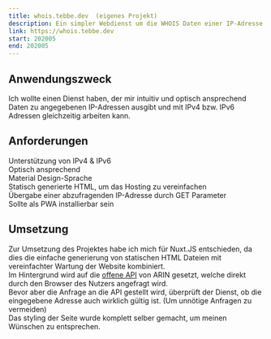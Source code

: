 ```yaml
---
title: whois.tebbe.dev  (eigenes Projekt)  
description: Ein simpler Webdienst um die WHOIS Daten einer IP-Adresse abzurufen
link: https://whois.tebbe.dev  
start: 202005  
end: 202005  
---
```


<Card>

## Anwendungszweck
Ich wollte einen Dienst haben, der mir intuitiv und optisch ansprechend Daten zu angegebenen IP-Adressen ausgibt und mit IPv4 bzw. IPv6 Adressen gleichzeitig arbeiten kann.  

</Card>

<Card>

## Anforderungen
Unterstützung von IPv4 & IPv6  
Optisch ansprechend  
Material Design-Sprache  
Statisch generierte HTML, um das Hosting zu vereinfachen  
Übergabe einer abzufragenden IP-Adresse durch GET Parameter  
Sollte als PWA installierbar sein

</Card>

<Card>

## Umsetzung

Zur Umsetzung des Projektes habe ich mich für Nuxt.JS entschieden, da dies die einfache generierung von statischen HTML Dateien mit vereinfachter Wartung der Website kombiniert.  
Im Hintergrund wird auf die [offene API](https://www.arin.net/resources/registry/whois/rdap/) von ARIN gesetzt, welche direkt durch den Browser des Nutzers angefragt wird.  
Bevor aber die Anfrage an die API gestellt wird, überprüft der Dienst, ob die eingegebene Adresse auch wirklich gültig ist. (Um unnötige Anfragen zu vermeiden)  
Das styling der Seite wurde komplett selber gemacht, um meinen Wünschen zu entsprechen.

</Card>
